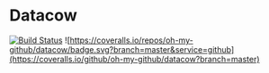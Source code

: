 # Datacow

[![Build Status](https://travis-ci.org/oh-my-github/datacow.svg?branch=master)](https://travis-ci.org/oh-my-github/datacow) 
![https://coveralls.io/repos/oh-my-github/datacow/badge.svg?branch=master&service=github](https://coveralls.io/github/oh-my-github/datacow?branch=master)